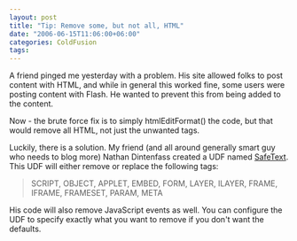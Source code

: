 ```yaml
---
layout: post
title: "Tip: Remove some, but not all, HTML"
date: "2006-06-15T11:06:00+06:00"
categories: ColdFusion 
tags: 
---
```


A friend pinged me yesterday with a problem. His site allowed folks to post content with HTML, and while in general this worked fine, some users were posting content with Flash. He wanted to prevent this from being added to the content.

Now - the brute force fix is to simply htmlEditFormat() the code, but that would remove all HTML, not just the unwanted tags.
<!--more-->
Luckily, there is a solution. My friend (and all around generally smart guy who needs to blog more) Nathan Dintenfass created a UDF named <a href="http://www.cflib.org/udf.cfm/safetext">SafeText</a>. This UDF will either remove or replace the following tags:

<blockquote>
SCRIPT, OBJECT, APPLET, EMBED, FORM, LAYER, ILAYER, FRAME, IFRAME, FRAMESET, PARAM, META
</blockquote>

His code will also remove JavaScript events as well. You can configure the UDF to specify exactly what you want to remove if you don't want the defaults.